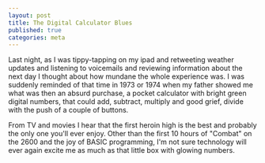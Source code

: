 ```yaml
---
layout: post
title: The Digital Calculator Blues
published: true
categories: meta
---
```

Last night, as I was tippy-tapping on my ipad and retweeting weather updates and listening to voicemails and reviewing information about the next day I thought about how mundane the whole experience was. I was suddenly reminded of that time in 1973 or 1974 when my father showed me what was then an absurd purchase, a pocket calculator with bright green digital numbers, that could add, subtract, multiply and good grief, divide with the push of a couple of buttons. 

From TV and movies I hear that the first heroin high is the best and probably the only one you'll ever enjoy. Other than the first 10 hours of "Combat" on the 2600 and the joy of BASIC programming, I'm not sure technology will ever again excite me as much as that little box with glowing numbers.
